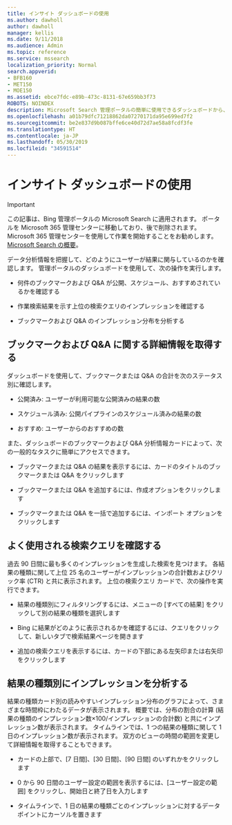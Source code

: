 ```yaml
---
title: インサイト ダッシュボードの使用
ms.author: dawholl
author: dawholl
manager: kellis
ms.date: 9/11/2018
ms.audience: Admin
ms.topic: reference
ms.service: mssearch
localization_priority: Normal
search.appverid:
- BFB160
- MET150
- MOE150
ms.assetid: ebce7fdc-e89b-473c-8131-67e659bb3f73
ROBOTS: NOINDEX
description: Microsoft Search 管理ポータルの簡単に使用できるダッシュボードから、メトリックスを分析して、コンテンツを管理します。
ms.openlocfilehash: a01b79dfc71218862da07270171da95e699ed7f2
ms.sourcegitcommit: be2e837d9b087bffe6ce40d72d7ae58a8fcdf3fe
ms.translationtype: HT
ms.contentlocale: ja-JP
ms.lasthandoff: 05/30/2019
ms.locfileid: "34591514"
---
```

# <a name="use-the-insights-dashboard"></a>インサイト ダッシュボードの使用

> [!IMPORTANT]
> この記事は、Bing 管理ポータルの Microsoft Search に適用されます。 ポータルを Microsoft 365 管理センターに移動しており、後で削除されます。 Microsoft 365 管理センターを使用して作業を開始することをお勧めします。 [Microsoft Search の概要](overview-microsoft-search.md)。
    
データ分析情報を把握して、どのようにユーザーが結果に関与しているのかを確認します。 管理ポータルのダッシュボードを使用して、次の操作を実行します。
  
- 何件のブックマークおよび Q&A が公開、スケジュール、おすすめされているかを確認する
    
- 作業検索結果を示す上位の検索クエリのインプレッションを確認する
    
- ブックマークおよび Q&A のインプレッション分布を分析する
    
## <a name="get-details-about-bookmarks-and-qas"></a>ブックマークおよび Q&A に関する詳細情報を取得する

ダッシュボードを使用して、ブックマークまたは Q&A の合計を次のステータス別に確認します。
  
- 公開済み: ユーザーが利用可能な公開済みの結果の数
    
- スケジュール済み: 公開パイプラインのスケジュール済みの結果の数
    
- おすすめ: ユーザーからのおすすめの数
    
また、ダッシュボードのブックマークおよび Q&A 分析情報カードによって、次の一般的なタスクに簡単にアクセスできます。
  
- ブックマークまたは Q&A の結果を表示するには、カードのタイトルのブックマークまたは Q&A をクリックします
    
- ブックマークまたは Q&A を追加するには、作成オプションをクリックします
    
- ブックマークまたは Q&A を一括で追加するには、インポート オプションをクリックします
    
## <a name="review-top-search-queries"></a>よく使用される検索クエリを確認する

過去 90 日間に最も多くのインプレッションを生成した検索を見つけます。 各結果の種類に関して上位 25 名のユーザーがインプレッションの合計数およびクリック率 (CTR) と共に表示されます。 上位の検索クエリ カードで、次の操作を実行できます。
  
- 結果の種類別にフィルタリングするには、メニューの [すべての結果] をクリックして別の結果の種類を選択します
    
- Bing に結果がどのように表示されるかを確認するには、クエリをクリックして、新しいタブで検索結果ページを開きます
    
- 追加の検索クエリを表示するには、カードの下部にある左矢印または右矢印をクリックします
    
## <a name="analyze-impressions-by-result-type"></a>結果の種類別にインプレッションを分析する

結果の種類カード別の読みやすいインプレッション分布のグラフによって、さまざまな時間枠にわたるデータが表示されます。 概要では、分布の割合の計算 (結果の種類のインプレッション数×100/インプレッションの合計数) と共にインプレッション数が表示されます。 タイムラインでは、1 つの結果の種類に関して 1 日のインプレッション数が表示されます。 双方のビューの時間の範囲を変更して詳細情報を取得することもできます。
  
- カードの上部で、[7 日間]、[30 日間]、[90 日間] のいずれかをクリックします
    
- 0 から 90 日間のユーザー設定の範囲を表示するには、[ユーザー設定の範囲] をクリックし、開始日と終了日を入力します
    
- タイムラインで、1 日の結果の種類ごとのインプレッションに対するデータ ポイントにカーソルを置きます

  

